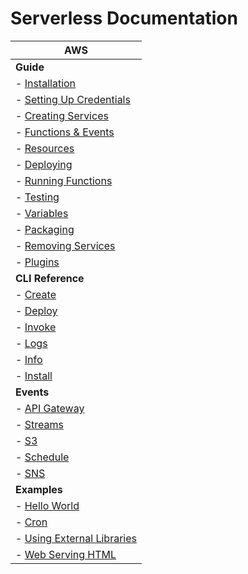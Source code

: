 <!--
title: Serverless Framework Documentation
menuText: Docs
layout: Doc
-->

# Serverless Documentation

| AWS |
| ------------- |
| **Guide** |
|  - [Installation](./providers/aws/guide/installation.md) |
|  - [Setting Up Credentials](./providers/aws/guide/setting-up-credentials.md) |
|  - [Creating Services](./providers/aws/guide/creating-services.md) |
|  - [Functions & Events](./providers/aws/guide/functions-and-events.md) |
|  - [Resources](./providers/aws/guide/resources.md) |
|  - [Deploying](./providers/aws/guide/deploying.md) |
|  - [Running Functions](./providers/aws/guide/running-functions.md) |
|  - [Testing](./providers/aws/guide/testing.md) |
|  - [Variables](./providers/aws/guide/variables.md) |
|  - [Packaging](./providers/aws/guide/packaging.md) |
|  - [Removing Services](./providers/aws/guide/remove-services.md) |
|  - [Plugins](./providers/aws/guide/plugins.md) |
| **CLI Reference** |
|  - [Create](./providers/aws/cli-reference/create) |
|  - [Deploy](./providers/aws/cli-reference/deploy) |
|  - [Invoke](./providers/aws/cli-reference/invoke) |
|  - [Logs](./providers/aws/cli-reference/logs) |
|  - [Info](./providers/aws/cli-reference/info) |
|  - [Install](./providers/aws/cli-reference/install) |
| **Events** |
|  - [API Gateway](./providers/aws/events/apigateway) |
|  - [Streams](./providers/aws/events/streams) |
|  - [S3](./providers/aws/events/s3) |
|  - [Schedule](./providers/aws/events/schedule) |
|  - [SNS](./providers/aws/events/sns) |
| **Examples** |
|  - [Hello World](./providers/aws/examples/hello-world) |
|  - [Cron](./providers/aws/examples/cron) |
|  - [Using External Libraries](./providers/aws/examples/using-external-libraries) |
|  - [Web Serving HTML](./providers/aws/examples/web-serving-html) |